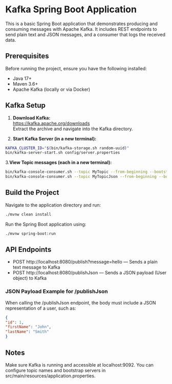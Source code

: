 # Kafka Spring Boot Application

This is a basic Spring Boot application that demonstrates producing and consuming messages with Apache Kafka. It includes REST endpoints to send plain text and JSON messages, and a consumer that logs the received data.

## Prerequisites

Before running the project, ensure you have the following installed:

- Java 17+
- Maven 3.6+
- Apache Kafka (locally or via Docker)

## Kafka Setup

1. **Download Kafka:**  
   https://kafka.apache.org/downloads  
   Extract the archive and navigate into the Kafka directory.

2. **Start Kafka Server (in a new terminal):**

```bash
KAFKA_CLUSTER_ID="$(bin/kafka-storage.sh random-uuid)"
bin/kafka-server-start.sh config/server.properties
```

3.**View Topic messages (each in a new terminal):**
```bash
bin/kafka-console-consumer.sh --topic MyTopic --from-beginning --bootstrap-server localhost:9092
bin/kafka-console-consumer.sh --topic MyTopicJson --from-beginning --bootstrap-server localhost:9092
```

## Build the Project
Navigate to the application directory and run:

```bash
./mvnw clean install
```
Run the Spring Boot application using:
```bash
./mvnw spring-boot:run
```

## API Endpoints
- POST http://localhost:8080/publish?message=hello — Sends a plain text message to Kafka
- POST http://localhost:8080/publishJson — Sends a JSON payload (User object) to Kafka

### JSON Payload Example for /publishJson
When calling the /publishJson endpoint, the body must include a JSON representation of a user, such as:

```json
{
"id": 1,
"firstName": "John",
"lastName": "Smith"
}
```

## Notes
Make sure Kafka is running and accessible at localhost:9092. You can configure topic names and bootstrap servers in src/main/resources/application.properties.